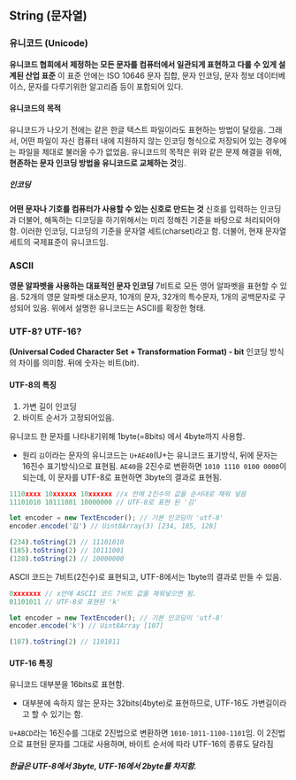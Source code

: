 ## String (문자열)

### 유니코드 (Unicode)

**유니코드 협회에서 제정하는 모든 문자를 컴퓨터에서 일관되게 표현하고 다룰 수 있게 설계된 산업 표준**
이 표준 안에는 ISO 10646 문자 집합, 문자 인코딩, 문자 정보 데이터베이스, 문자를 다루기위한 알고리즘 등이 포함되어 있다.

#### 유니코드의 목적

유니코드가 나오기 전에는 같은 한글 텍스트 파일이라도 표현하는 방법이 달랐음. 그래서, 어떤 파일이 자신 컴퓨터 내에 지원하지 않는 인코딩 형식으로 저장되어 있는 경우에는 파일을 제대로 불러올 수가 없었음.
유니코드의 목적은 위와 같은 문제 해결을 위해, **현존하는 문자 인코딩 방법을 유니코드로 교체하는 것**임.

##### 인코딩

**어떤 문자나 기호를 컴퓨터가 사용할 수 있는 신호로 만드는 것**
신호를 입력하는 인코딩과 더불어, 해독하는 디코딩을 하기위해서는 미리 정해진 기준을 바탕으로 처리되어야함.
이러한 인코딩, 디코딩의 기준을 문자열 세트(charset)라고 함.
더불어, 현재 문자열 세트의 국제표준이 유니코드임.

### ASCII

**영문 알파벳을 사용하는 대표적인 문자 인코딩**
7비트로 모든 영어 알파벳을 표현할 수 있음.
52개의 영문 알파벳 대소문자, 10개의 문자, 32개의 특수문자, 1개의 공백문자로 구성되어 있음.
위에서 설명한 유니코드는 ASCII를 확장한 형태.

### UTF-8? UTF-16?

**(Universal Coded Character Set + Transformation Format) - bit**
인코딩 방식의 차이를 의미함. 뒤에 숫자는 비트(bit).

#### UTF-8의 특징

1. 가변 길이 인코딩
2. 바이트 순서가 고정되어있음.

유니코드 한 문자를 나타내기위해 1byte(=8bits) 에서 4byte까지 사용함.

- 원리
  `김`이라는 문자의 유니코드는 `U+AE40`(U+는 유니코드 표기방식, 뒤에 문자는 16진수 표기방식)으로 표현됨.
  `AE40`을 2진수로 변환하면 `1010 1110 0100 0000`이 되는데, 이 문자를 UTF-8로 표현하면 3byte의 결과로 표현됨.

```js
1110xxxx 10xxxxxx 10xxxxxx //x 안에 2진수의 값을 순서대로 채워 넣음
11101010 10111001 10000000 // UTF-8로 표현 된 '김'

let encoder = new TextEncoder(); // 기본 인코딩이 'utf-8'
encoder.encode('김') // Uint8Array(3) [234, 185, 128]

(234).toString(2) // 11101010
(185).toString(2) // 10111001
(128).toString(2) // 10000000
```

ASCII 코드는 7비트(2진수)로 표현되고, UTF-8에서는 1byte의 결과로 만들 수 있음.

```js
0xxxxxxx // x안에 ASCII 코드 7비트 값을 채워넣으면 됨.
01101011 // UTF-8로 표현된 'k'

let encoder = new TextEncoder(); // 기본 인코딩이 'utf-8'
encoder.encode('k') // Uint8Array [107]

(107).toString(2) // 1101011
```

#### UTF-16 특징

유니코드 대부분을 16bits로 표현함.

- 대부분에 속하지 않는 문자는 32bits(4byte)로 표현하므로, UTF-16도 가변길이라고 할 수 있기는 함.

`U+ABCD`라는 16진수를 그대로 2진법으로 변환하면 `1010-1011-1100-1101`임.
이 2진법으로 표현된 문자를 그대로 사용하며, 바이트 순서에 따라 UTF-16의 종류도 달라짐

##### 한글은 UTF-8에서 3byte, UTF-16에서 2byte를 차지함.
